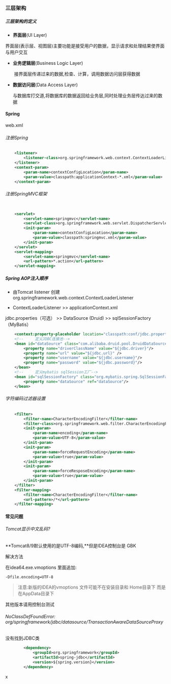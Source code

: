 



### 三层架构

##### 三层架构的定义

+   **界面层**(UI Layer)

  ​	界面层(表示层、视图层)主要功能是接受用户的数据，显示请求和处理结果使界面与用户交互

+ **业务逻辑层**(Business Logic Layer)

  ​	接界面层传递过来的数据,检查、计算，调用数据访问层获得数据

+ **数据访问层**(Data Access Layer)

  ​	与数据库打交道,将数据库的数据返回给业务层,同时处理业务层传达过来的数据

  



#### Spring

web.xml

###### 注册Spring

```xml
    <listener>
        <listener-class>org.springframework.web.context.ContextLoaderListener</listener-class>
    </listener>
    <context-param>
        <param-name>contextConfigLocation</param-name>
        <param-value>classpath:applicationContext-*.xml</param-value>
    </context-param>
```



###### 注册SpringMVC框架

```xml

    <servlet>
        <servlet-name>springmvc</servlet-name>
        <servlet-class>org.springframework.web.servlet.DispatcherServlet</servlet-class>
        <init-param>
            <param-name>contextConfigLocation</param-name>
            <param-value>classpath:springmvc.xml</param-value>
        </init-param>
    </servlet>
    <servlet-mapping>
        <servlet-name>springmvc</servlet-name>
        <url-pattern>*.action</url-pattern>
    </servlet-mapping>
```



##### Spring AOP注入顺序

+ 由Tomcat  listener 创建 org.springframework.web.context.ContextLoaderListener

+ ContextLoaderListener >> applicationContext.xml

  

jdbc.properties（可选） >> DataSource (Druid)  >> sqlSessionFactory （MyBatis）

~~~xml
    <context:property-placeholder location="classpath:conf/jdbc.properties" />
    <!--     定义JDBC连接池-->
    <bean id="dataSource" class="com.alibaba.druid.pool.DruidDataSource">
        <property name="driverClassName" value="${jdbc.driver}"/>
        <property name="url" value="${jdbc.url}" />
        <property name="username" value="${jdbc.username}"/>
        <property name="password" value="${jdbc.password}"/>
    </bean>
	<!--     定义mybatis sqlSession工厂-->
    <bean id="sqlSessionFactory" class="org.mybatis.spring.SqlSessionFactoryBean">
        <property name="dataSource" ref="dataSource"/>
    </bean>
~~~









###### 字符编码过滤器设置

```XML
    <filter>
        <filter-name>CharacterEncodingFilter</filter-name>
        <filter-class>org.springframework.web.filter.CharacterEncodingFilter </filter-class>
        <init-param>
            <param-name>encoding</param-name>
            <param-value>UTF-8</param-value>
        </init-param>
        <init-param>
            <param-name>forceRequestEncoding</param-name>
            <param-value>true</param-value>
        </init-param>
        <init-param>
            <param-name>forceResposeEncoding</param-name>
            <param-value>true</param-value>
        </init-param>
    </filter>
    <filter-mapping>
        <filter-name>CharacterEncodingFilter</filter-name>
        <url-pattern>/*</url-pattern>
    </filter-mapping>
```





#### 常见问题

###### Tomcat显示中文乱码?

**Tomcat8/9默认使用的是UTF-8编码,**但是IDEA控制台是 GBK

解决方法

在idea64.exe.vmoptions 里面追加:

```
-Dfile.encoding=UTF-8
```

> 注意:新版的IDEA的vmoptions 文件可能不在安装目录和 Home目录下 而是在AppData目录下

其他版本请用控制台测试



######  NoClassDefFoundError: org/springframework/jdbc/datasource/TransactionAwareDataSourceProxy

没有找到JDBC类

~~~xml
        <dependency>
            <groupId>org.springframework</groupId>
            <artifactId>spring-jdbc</artifactId>
            <version>${spring.version}</version>
        </dependency>
~~~

x

